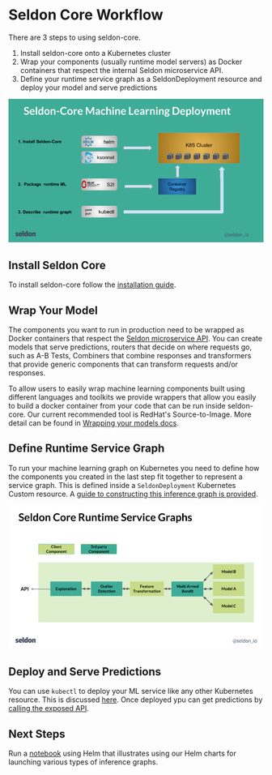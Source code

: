 
# Seldon Core Workflow

There are 3 steps to using seldon-core.

 1. Install seldon-core onto a Kubernetes cluster
 1. Wrap your components (usually runtime model servers) as Docker containers that respect the internal Seldon microservice API.
 1. Define your runtime service graph as a SeldonDeployment resource and deploy your model and serve predictions

![steps](./steps.png)

## Install Seldon Core

To install seldon-core follow the [installation guide](install.md).

## Wrap Your Model

The components you want to run in production need to be wrapped as Docker containers that respect the [Seldon microservice API](../reference/apis/internal-api.md). You can create models that serve predictions, routers that decide on where requests go, such as A-B Tests, Combiners that combine responses and transformers that provide generic components that can transform requests and/or responses.

To allow users to easily wrap machine learning components built using different languages and toolkits we provide wrappers that allow you easily to build a docker container from your code that can be run inside seldon-core. Our current recommended tool is RedHat's Source-to-Image. More detail can be found in [Wrapping your models docs](../wrappers/README.md).

## Define Runtime Service Graph

To run your machine learning graph on Kubernetes you need to define how the components you created in the last step fit together to represent a service graph. This is defined inside a `SeldonDeployment` Kubernetes Custom resource. A [guide to constructing this inference graph is provided](../graph/inference-graph.md).

![graph](./graph.png)

## Deploy and Serve Predictions

You can use ```kubectl``` to deploy your ML service like any other Kubernetes resource. This is discussed [here](deploying.md). Once deployed ypu can get predictions by [calling the exposed API](serving.md).

## Next Steps

Run a [notebook](../examples/helm_examples.html)  using Helm that illustrates using our Helm charts for launching various types of inference graphs.




